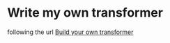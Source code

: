 # Write my own transformer

following the url [Build your own transformer](https://towardsdatascience.com/build-your-own-transformer-from-scratch-using-pytorch-84c850470dcb)
